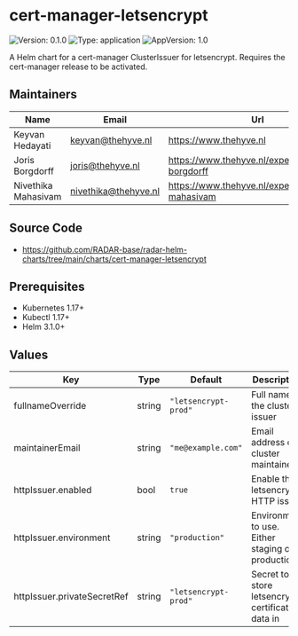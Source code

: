 

# cert-manager-letsencrypt

![Version: 0.1.0](https://img.shields.io/badge/Version-0.1.0-informational?style=flat-square) ![Type: application](https://img.shields.io/badge/Type-application-informational?style=flat-square) ![AppVersion: 1.0](https://img.shields.io/badge/AppVersion-1.0-informational?style=flat-square)

A Helm chart for a cert-manager ClusterIssuer for letsencrypt. Requires the cert-manager release to be activated.

## Maintainers

| Name | Email | Url |
| ---- | ------ | --- |
| Keyvan Hedayati | <keyvan@thehyve.nl> | <https://www.thehyve.nl> |
| Joris Borgdorff | <joris@thehyve.nl> | <https://www.thehyve.nl/experts/joris-borgdorff> |
| Nivethika Mahasivam | <nivethika@thehyve.nl> | <https://www.thehyve.nl/experts/nivethika-mahasivam> |

## Source Code

* <https://github.com/RADAR-base/radar-helm-charts/tree/main/charts/cert-manager-letsencrypt>

## Prerequisites
* Kubernetes 1.17+
* Kubectl 1.17+
* Helm 3.1.0+

## Values

| Key | Type | Default | Description |
|-----|------|---------|-------------|
| fullnameOverride | string | `"letsencrypt-prod"` | Full name of the cluster issuer |
| maintainerEmail | string | `"me@example.com"` | Email address of cluster maintainer |
| httpIssuer.enabled | bool | `true` | Enable the letsencrypt HTTP issuer |
| httpIssuer.environment | string | `"production"` | Environment to use. Either staging or production |
| httpIssuer.privateSecretRef | string | `"letsencrypt-prod"` | Secret to store letsencrypt certificate data in |
